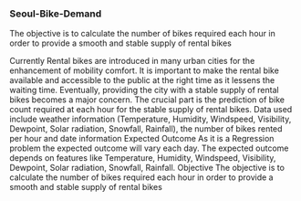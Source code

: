 ### Seoul-Bike-Demand
The objective is to calculate the number of bikes required each hour in order to provide a smooth and stable supply of rental bikes


Currently Rental bikes are introduced in many urban cities for the enhancement of mobility comfort. 
It is important to make the rental bike available and accessible to the public at the right time as it lessens the waiting time. 
Eventually, providing the city with a stable supply of rental bikes becomes a major concern. 
The crucial part is the prediction of bike count required at each hour for the stable supply of rental bikes.
Data used include weather information (Temperature, Humidity, Windspeed, Visibility, Dewpoint, Solar radiation, Snowfall, Rainfall), the number of bikes rented per hour and date information
Expected Outcome
As it is a Regression problem the expected outcome will vary each day. 
The expected outcome depends on features like Temperature, Humidity, Windspeed, Visibility, Dewpoint, Solar radiation, Snowfall, Rainfall.
Objective
The objective is to calculate the number of bikes required each hour in order to provide a smooth and stable supply of rental bikes
